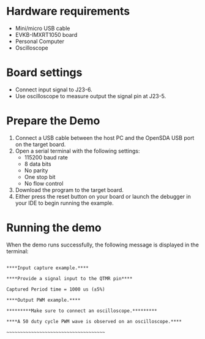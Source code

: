 Hardware requirements
=====================
- Mini/micro USB cable
- EVKB-IMXRT1050 board
- Personal Computer
- Oscilloscope

Board settings
============
- Connect input signal to J23-6.
- Use oscilloscope to measure output the signal pin at J23-5.

Prepare the Demo
===============
1.  Connect a USB cable between the host PC and the OpenSDA USB port on the target board. 
2.  Open a serial terminal with the following settings:
    - 115200 baud rate
    - 8 data bits
    - No parity
    - One stop bit
    - No flow control
3. Download the program to the target board.
4. Either press the reset button on your board or launch the debugger in your IDE to begin running the example.

Running the demo
================
When the demo runs successfully, the following message is displayed in the terminal:
~~~~~~~~~~~~~~~~~~~~~~~~~~~~~~~~~~~~~

****Input capture example.****

****Provide a signal input to the QTMR pin****

Captured Period time = 1000 us (±5%)

****Output PWM example.****

*********Make sure to connect an oscilloscope.*********

****A 50 duty cycle PWM wave is observed on an oscilloscope.****

~~~~~~~~~~~~~~~~~~~~~~~~~~~~~~~~~~~~

